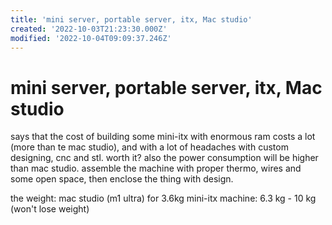 ```yaml
---
title: 'mini server, portable server, itx, Mac studio'
created: '2022-10-03T21:23:30.000Z'
modified: '2022-10-04T09:09:37.246Z'
---
```


# mini server, portable server, itx, Mac studio


says that the cost of building some mini-itx with enormous ram costs a lot (more than te mac studio), and with a lot of headaches with custom designing, cnc and stl. worth it?
also the power consumption will be higher than mac studio.
assemble the machine with proper thermo, wires and some open space, then enclose the thing with design.

the weight:
mac studio (m1 ultra) for 3.6kg 
mini-itx machine: 6.3 kg - 10 kg (won't lose weight)

